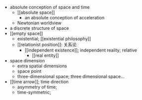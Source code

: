 - absolute conception of space and time
    - [[absolute space]]
        - an absolute conception of acceleration
    - Newtonian worldview
- a discrete structure of space
- [[empty space]]
    - existential; [[existential philosophy]]
    - [[relationist position]]: 关系论
        - [[independent existence]]; independent reality; relative
            - [[real entity]]
- space dimension
    - extra spatial dimensions
    - space point
    - three-dimensional space; three dimensional space...
- [[time arrow]]; time direction
    - asymmetry of time;
    - time-symmetric;
